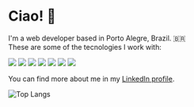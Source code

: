 # Ciao! 👋
I'm a web developer based in Porto Alegre, Brazil. :brazil:<br>
These are some of the tecnologies I work with:

<img src="https://img.shields.io/badge/javascript%20-%23323330.svg?&style=for-the-badge&logo=javascript&logoColor=%23F7DF1E"/> <img src="https://img.shields.io/badge/css3%20-%231572B6.svg?&style=for-the-badge&logo=css3&logoColor=white"/> <img src="https://img.shields.io/badge/SASS%20-hotpink.svg?&style=for-the-badge&logo=SASS&logoColor=white"/> <img src="https://img.shields.io/badge/bootstrap%20-%23563D7C.svg?&style=for-the-badge&logo=bootstrap&logoColor=white"/> <img src ="https://img.shields.io/badge/React-20232A?style=for-the-badge&logo=react&logoColor=61DAFB"/> <img src ="https://img.shields.io/badge/next%20js-000000?style=for-the-badge&logo=nextdotjs&logoColor=white"/> <img src ="https://img.shields.io/badge/Wordpress-21759B?style=for-the-badge&logo=wordpress&logoColor=white"/>

You can find more about me in my [LinkedIn profile](https://linkedin.com/in/luiz-brancher).
<br>

  ![Top Langs](https://github-readme-stats.vercel.app/api/top-langs/?username=lpbrancher&layout=compact)
 <!-- <br>
  ![My github stats](https://github-readme-stats.vercel.app/api?username=lpbrancher&show_icons=true&count_private=true&hide=issues&include_all_commits=true&hide_rank=true) -->


  

<!--
**lpbrancher/lpbrancher** is a ✨ _special_ ✨ repository because its `README.md` (this file) appears on your GitHub profile.

Here are some ideas to get you started:

- 🔭 I’m currently working on ...
- 🌱 I’m currently learning ...
- 👯 I’m looking to collaborate on ...
- 🤔 I’m looking for help with ...
- 💬 Ask me about ...
- 📫 How to reach me: ...
- 😄 Pronouns: ...
- ⚡ Fun fact: ...
-->
